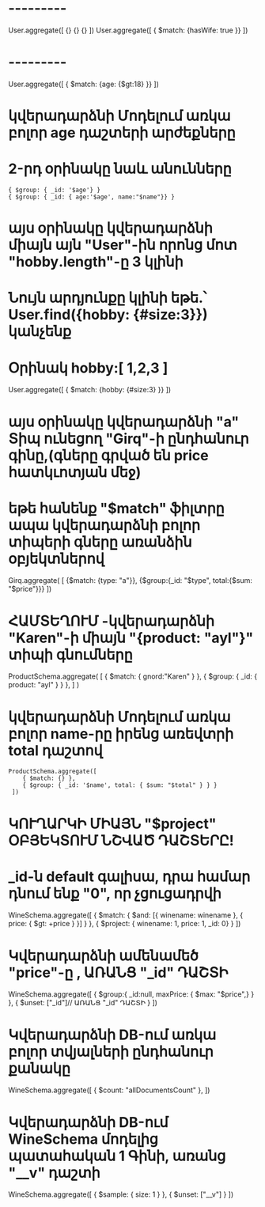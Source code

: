 # ---------
User.aggregate([
	{}
	{}
	{}
])
User.aggregate([
	{ $match: {hasWife: true }}
])

# ---------
User.aggregate([
		{ $match: {age: {$gt:18} }}
	])


# կվերադարձնի Մոդելում առկա բոլոր age դաշտերի արժեքները
# 2-րդ օրինակը նաև անունները
	{ $group: { _id: '$age'} }
	{ $group: { _id: { age:'$age', name:"$name"}} }



# այս օրինակը կվերադարձնի միայն այն "User"-ին որոնց մոտ "hobby․length"-ը  3 կլինի
# Նույն արդյունքը կլինի եթե․՝ User.find({hobby: {#size:3}}) կանչենք
# Օրինակ hobby:[ 1,2,3 ]
User.aggregate([
		{ $match: {hobby: {#size:3} }}
	])

# այս օրինակը կվերադարձնի "a" Տիպ ունեցող "Girq"-ի ընդհանուր գինը,(գները գրված են price հատկւոտյան մեջ)
# եթե հանենք "$match" ֆիլտրը ապա կվերադարձնի բոլոր տիպերի գները առանձին օբյեկտներով
 Girq.aggregate(
	[
		{$match: {type: "a"}},
		{$group:{_id: "$type", total:{$sum: "$price"}}}	
	])


# ՀԱՄՏԵՂՈՒՄ -կվերադարձնի "Karen"-ի միայն "{product: "ayl"}" տիպի գնումները
ProductSchema.aggregate(
	[
		{ $match: { gnord:"Karen" } },
		{ $group: { _id: { product: "ayl" } } },
	]
)
# կվերադարձնի Մոդելում առկա բոլոր name-րը իրենց առեվտրի total դաշտով
	ProductSchema.aggregate([
	 	{ $match: {} },
		{ $group: { _id: '$name', total: { $sum: "$total" } } }
	 ])



#  ԿՈՒՂԱՐԿԻ ՄԻԱՅՆ "$project" ՕԲՅԵԿՏՈՒՄ ՆՇՎԱԾ ԴԱՇՏԵՐԸ!
# _id-ն default գալիսա, դրա համար դնում ենք "0", որ չցուցադրվի
WineSchema.aggregate([
			{ $match: { $and: [{ winename: winename }, { price: { $gt: +price } }] } },
			{ $project: { winename: 1, price: 1, _id: 0} }
		])
# Կվերադարձնի ամենամեծ "price"-ը , ԱՌԱՆՑ "_id" ԴԱՇՏԻ
WineSchema.aggregate([
	{
		$group:{ _id:null, maxPrice: { $max: "$price",} }
	},
	{ 
		$unset: ["_id"]// ԱՌԱՆՑ "_id" ԴԱՇՏԻ	
	}
])
# Կվերադարձնի DB-ում առկա բոլոր տվյալների ընդհանուր քանակը
WineSchema.aggregate([
	{ $count: "allDocumentsCount" },
])

# Կվերադարձնի DB-ում WineSchema մոդելից պատահական 1 Գինի, առանց "__v" դաշտի
WineSchema.aggregate([
		{ $sample: { size: 1 }  },
		{ $unset: ["__v"] }
])